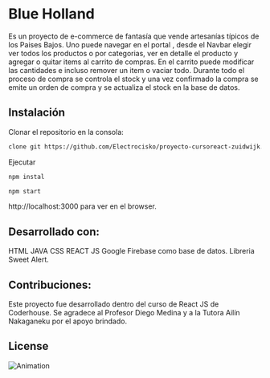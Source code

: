 # Blue Holland

Es un proyecto de  e-commerce de fantasía que vende artesanías típicos de los Paises Bajos.
Uno puede navegar en el portal , desde el Navbar elegir ver todos los productos o por categorias, ver en detalle el producto y agregar o quitar items al carrito de compras.
En el carrito puede modificar las cantidades e incluso remover un item o vaciar todo.
Durante todo el proceso de compra se controla el stock  y una vez confirmado la compra se emite un orden de compra y se actualiza el stock en la base de datos. 


## Instalación

Clonar el repositorio en la consola:

```bash
clone git https://github.com/Electrocisko/proyecto-cursoreact-zuidwijk.git
```
Ejecutar

```bash
npm instal
```

```bash
npm start
```
http://localhost:3000 para ver en el browser.

## Desarrollado con:

HTML
JAVA
CSS
REACT JS
Google Firebase como base de datos.
Libreria Sweet Alert.


## Contribuciones:

Este proyecto fue desarrollado dentro del curso de React JS de Coderhouse.
Se agradece al Profesor Diego Medina y a la Tutora Ailín Nakaganeku por el apoyo brindado.

## License


![Animation](https://user-images.githubusercontent.com/95722318/166915957-cfb71811-b0f8-4a01-bda4-ee5d3bd992fb.gif)
